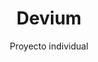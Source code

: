 ---
title: 'Devium'
subtitle: 'Proyecto individual'
description : 'Inspirado por sitios como Medium y Dev.to, construí esta API que permite a los usuarios registrarse e iniciar sesión, publicar artículos en formato texto, editarlos y eliminarlos. Me encuentro trabajando actualmente en la documentación en Swagger UI y a futuro planeo añadir más funcionalidades, como la carga de imágenes para avatar de usuario, o un sistema de reacciones y comentarios para los distintos artículos que los usuarios escriban. Más información en el README del repo.'
repositoryURL : 'https://github.com/eliasvelazquezdev/blog_API'
techStack : ["https://ziadoua.github.io/m3-Markdown-Badges/badges/Django/django1.svg", "https://img.shields.io/badge/DJANGO-REST-ff1709?style=for-the-badge&logo=django&logoColor=white&color=ff1709&labelColor=gray", "https://ziadoua.github.io/m3-Markdown-Badges/badges/PostgreSQL/postgresql1.svg"]
techLegend : "Tecnologías utilizadas"
---